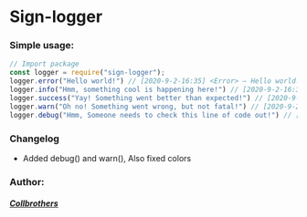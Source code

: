 # Sign-logger

### Simple usage:
```js
// Import package
const logger = require("sign-logger");
logger.error("Hello world!") // [2020-9-2-16:35] <Error> — Hello world!
logger.info("Hmm, something cool is happening here!") // [2020-9-2-16:35] <Info> — Hmm, something cool is happening here!
logger.success("Yay! Something went better than expected!") // [2020-9-2-16:35]  <Success> — Yay! Something went better than expected! 
logger.warn("Oh no! Something went wrong, but not fatal!") // [2020-9-2-16:35]  <Warn> — Oh no! Something went wrong, but not fatal!
logger.debug("Hmm, Someone needs to check this line of code out!") // [2020-9-2-16:35]  <Debug> — Hmm, Someone needsto check this line of code out!
``` 
### Changelog
* Added debug() and warn(), Also fixed colors
### Author:
##### [Collbrothers](https://github.com/Collbrothers)